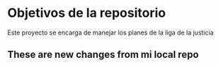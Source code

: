 # Objetivos de la repositorio

Este proyecto se encarga de manejar los planes de la liga de la justicia

## These are new changes from mi local repo
